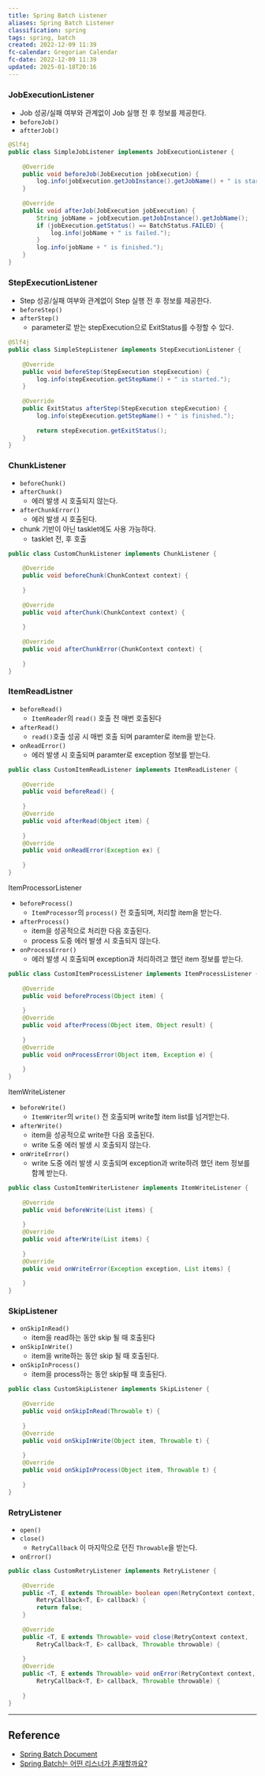 ```yaml
---
title: Spring Batch Listener
aliases: Spring Batch Listener
classification: spring
tags: spring, batch
created: 2022-12-09 11:39
fc-calendar: Gregorian Calendar
fc-date: 2022-12-09 11:39
updated: 2025-01-18T20:16
---
```


### JobExecutionListener

- Job 성공/실패 여부와 관계없이 Job 실행 전 후 정보를 제공한다.
- `beforeJob()`
- `aftterJob()`

```java
@Slf4j  
public class SimpleJobListener implements JobExecutionListener {  
  
    @Override  
    public void beforeJob(JobExecution jobExecution) {  
        log.info(jobExecution.getJobInstance().getJobName() + " is started.");  
    }  
  
    @Override  
    public void afterJob(JobExecution jobExecution) {  
        String jobName = jobExecution.getJobInstance().getJobName();  
        if (jobExecution.getStatus() == BatchStatus.FAILED) {  
            log.info(jobName + " is failed.");  
        }  
        log.info(jobName + " is finished.");  
    }  
}
```

### StepExecutionListener

- Step 성공/실패 여부와 관계없이 Step 실행 전 후 정보를 제공한다.
- `beforeStep()`
- `afterStep()`
	- parameter로 받는 stepExecution으로 ExitStatus를 수정할 수 있다.

```java
@Slf4j  
public class SimpleStepListener implements StepExecutionListener {  
  
    @Override  
    public void beforeStep(StepExecution stepExecution) {  
        log.info(stepExecution.getStepName() + " is started.");  
    }  
  
    @Override  
    public ExitStatus afterStep(StepExecution stepExecution) {  
        log.info(stepExecution.getStepName() + " is finished.");  
  
        return stepExecution.getExitStatus();  
    }  
}
```

### ChunkListener

- `beforeChunk()`
- `afterChunk()`
	- 에러 발생 시 호출되지 않는다.
- `afterChunkError()`
	- 에러 발생 시 호출된다.
- chunk 기반이 아닌 tasklet에도 사용 가능하다.
	- tasklet 전, 후 호출

```java 
public class CustomChunkListener implements ChunkListener {  
  
    @Override  
    public void beforeChunk(ChunkContext context) {  
        
    }  
  
    @Override  
    public void afterChunk(ChunkContext context) {  
        
    }  
  
    @Override  
    public void afterChunkError(ChunkContext context) {  
        
    } 
}
```

### ItemReadListner

- `beforeRead()`
	- `ItemReader`의 `read()` 호출 전 매번 호출된다
- `afterRead()`
	- `read()`호출 성공 시 매번 호출 되며 paramter로 item을 받는다.
- `onReadError()`
	- 에러 발생 시 호출되며 paramter로 exception 정보를 받는다.

```java
public class CustomItemReadListener implements ItemReadListener {  
  
    @Override  
    public void beforeRead() {  
  
    }  
    @Override  
    public void afterRead(Object item) {  
  
    }  
    @Override  
    public void onReadError(Exception ex) {  
  
    }  
}
```

ItemProcessorListener
- `beforeProcess()`
	- `ItemProcessor`의 `process()` 전 호출되며, 처리할 item을 받는다.
- `afterProcess()`
	- item을 성공적으로 처리한 다음 호출된다.
	- process 도중 에러 발생 시 호출되지 않는다.
- `onProcessError()`
	- 에러 발생 시 호출되며 exception과 처리하려고 했던 item 정보를 받는다.

```java
public class CustomItemProcessListener implements ItemProcessListener {  
  
    @Override  
    public void beforeProcess(Object item) {  
  
    }  
    @Override  
    public void afterProcess(Object item, Object result) {  
  
    }  
    @Override  
    public void onProcessError(Object item, Exception e) {  
  
    }  
}
```

ItemWriteListener
- `beforeWrite()`
	- `ItemWriter`의 `write()` 전 호출되며 write할 item list를 넘겨받는다.
- `afterWrite()`
	- item을 성공적으로 write한 다음 호출된다.
	- write 도중 에러 발생 시 호출되지 않는다.
- `onWriteError()`
	- write 도중 에러 발생 시 호출되며 exception과 write하려 했던 item 정보를 함께 받는다.

```java
public class CustomItemWriterListener implements ItemWriteListener {  
  
    @Override  
    public void beforeWrite(List items) {  
  
    }  
    @Override  
    public void afterWrite(List items) {  
  
    }  
    @Override  
    public void onWriteError(Exception exception, List items) {  
  
    }  
}
```

### SkipListener

- `onSkipInRead()`
	- item을 read하는 동안 skip 될 때 호출된다
- `onSkipInWrite()`
	- item을 write하는 동안 skip 될 때 호출된다.
- `onSkipInProcess()`
	- item을 process하는 동안 skip될 때 호출된다.

```java
public class CustomSkipListener implements SkipListener {  
  
    @Override  
    public void onSkipInRead(Throwable t) {  
  
    }  
    @Override  
    public void onSkipInWrite(Object item, Throwable t) {  
  
    }  
    @Override  
    public void onSkipInProcess(Object item, Throwable t) {  
  
    } 
}
```

### RetryListener

- `open()`
- `close()`
	- `RetryCallback` 이 마지막으로 던진 `Throwable`을 받는다.
- `onError()`

```java
public class CustomRetryListener implements RetryListener {  
  
    @Override  
    public <T, E extends Throwable> boolean open(RetryContext context,
		RetryCallback<T, E> callback) {  
        return false;  
    }  
  
    @Override  
    public <T, E extends Throwable> void close(RetryContext context,
	    RetryCallback<T, E> callback, Throwable throwable) {  
  
    }  
    @Override  
    public <T, E extends Throwable> void onError(RetryContext context,
	    RetryCallback<T, E> callback, Throwable throwable) {  
  
    }
}
```

---

## Reference

- [Spring Batch Document](https://docs.spring.io/spring-batch/docs/current/reference/html/)
- [Spring Batch는 어떤 리스너가 존재할까요?](https://abbo.tistory.com/244)
